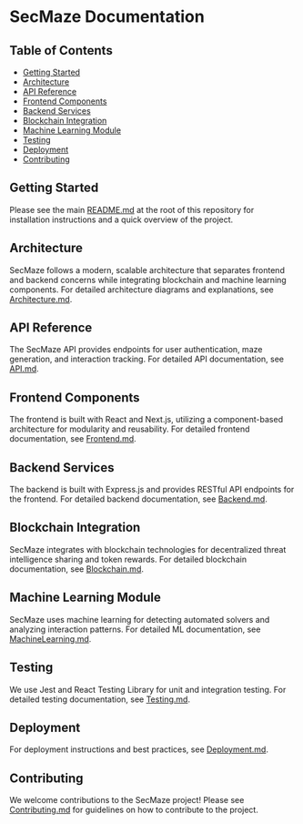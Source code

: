 # SecMaze Documentation

## Table of Contents

- [Getting Started](#getting-started)
- [Architecture](#architecture)
- [API Reference](#api-reference)
- [Frontend Components](#frontend-components)
- [Backend Services](#backend-services)
- [Blockchain Integration](#blockchain-integration)
- [Machine Learning Module](#machine-learning-module)
- [Testing](#testing)
- [Deployment](#deployment)
- [Contributing](#contributing)

## Getting Started

Please see the main [README.md](../README.md) at the root of this repository for installation instructions and a quick overview of the project.

## Architecture

SecMaze follows a modern, scalable architecture that separates frontend and backend concerns while integrating blockchain and machine learning components. For detailed architecture diagrams and explanations, see [Architecture.md](./Architecture.md).

## API Reference

The SecMaze API provides endpoints for user authentication, maze generation, and interaction tracking. For detailed API documentation, see [API.md](./API.md).

## Frontend Components

The frontend is built with React and Next.js, utilizing a component-based architecture for modularity and reusability. For detailed frontend documentation, see [Frontend.md](./Frontend.md).

## Backend Services

The backend is built with Express.js and provides RESTful API endpoints for the frontend. For detailed backend documentation, see [Backend.md](./Backend.md).

## Blockchain Integration

SecMaze integrates with blockchain technologies for decentralized threat intelligence sharing and token rewards. For detailed blockchain documentation, see [Blockchain.md](./Blockchain.md).

## Machine Learning Module

SecMaze uses machine learning for detecting automated solvers and analyzing interaction patterns. For detailed ML documentation, see [MachineLearning.md](./MachineLearning.md).

## Testing

We use Jest and React Testing Library for unit and integration testing. For detailed testing documentation, see [Testing.md](./Testing.md).

## Deployment

For deployment instructions and best practices, see [Deployment.md](./Deployment.md).

## Contributing

We welcome contributions to the SecMaze project! Please see [Contributing.md](./Contributing.md) for guidelines on how to contribute to the project. 
